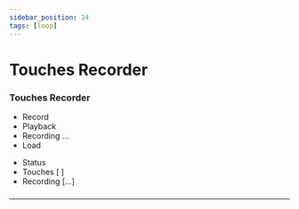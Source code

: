 ```yaml
---
sidebar_position: 24
tags: [loop]
---
```


# Touches Recorder



<div className="patch-container">
    <div className="patch processor">
        <h3>Touches Recorder</h3>
        <ul className="inputs">
            <li>Record <span className="checkbox-off"></span></li>
            <li>Playback <span className="checkbox-off"></span></li>
            <li>Recording <span>...</span></li>
            <li>Load <span className="checkbox-off"></span></li>
        </ul>
        <ul className="outputs">
            <li><span></span>Status</li>
            <li>Touches <span>[ ]</span></li>
            <li>Recording <span>[...]</span></li>
        </ul>
    </div>
</div>

### 


------
